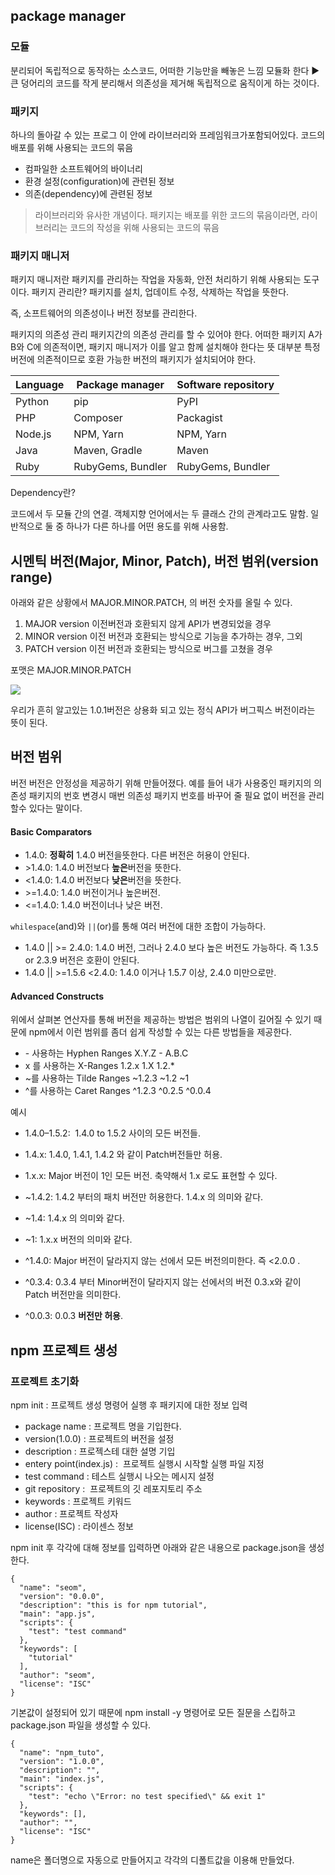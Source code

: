 ## package manager

### 모듈
분리되어 독립적으로 동작하는 소스코드, 어떠한 기능만을 빼놓은 느낌
모듈화 한다 ▶ 큰 덩어리의 코드를 작게 분리해서 의존성을 제거해 독립적으로 움직이게 하는 것이다.

### 패키지
하나의 돌아갈 수 있는 프로그
이 안에 라이브러리와 프레임워크가포함되어있다.
코드의 배포를 위해 사용되는 코드의 묶음 
* 컴파일한 소프트웨어의 바이너리
* 환경 설정(configuration)에 관련된 정보
* 의존(dependency)에 관련된 정보

>라이브러리와 유사한 개념이다. 패키지는 배포를 위한 코드의 묶음이라면,
>라이브러리는 코드의 작성을 위해 사용되는 코드의 묶음

### 패키지 매니저
패키지 매니저란 패키지를 관리하는 작업을 자동화, 안전 처리하기 위해 사용되는 도구이다. 패키지 관리란? 패키지를 설치, 업데이트 수정, 삭제하는 작업을 뜻한다.

즉, 소프트웨어의 의존성이나 버전 정보를 관리한다.

패키지의 의존성 관리
패키지간의 의존성 관리를 할 수 있어야 한다. 어떠한 패키지 A가 B와 C에 의존적이면, 패키지 매니저가 이를 알고 함께 설치해야 한다는 뜻 대부분 특정 버전에 의존적이므로 호환 가능한 버전의 패키지가 설치되어야 한다.

| Language | Package manager | Software repository |
| --- | --- | --- |
| Python | pip | PyPI |
| PHP | Composer | Packagist |
| Node.js | NPM, Yarn | NPM, Yarn |
| Java | Maven, Gradle | Maven |
| Ruby | RubyGems, Bundler | RubyGems, Bundler |
Dependency란?

코드에서 두 모듈 간의 연결.
객체지향 언어에서는 두 클래스 간의 관계라고도 말함.
일반적으로 둘 중 하나가 다른 하나를 어떤 용도를 위해 사용함.

## 시멘틱 버전(Major, Minor, Patch), 버전 범위(version range)

아래와 같은 상황에서 MAJOR.MINOR.PATCH, 의 버전 숫자를 올릴 수 있다.

1.  MAJOR version 이전버전과 호환되지 않게 API가 변경되었을 경우
2.  MINOR version 이전 버전과 호환되는 방식으로 기능을 추가하는 경우, 그외
3.  PATCH version 이전 버전과 호환되는 방식으로 버그를 고쳤을 경우

포맷은 MAJOR.MINOR.PATCH

![](https://media.geeksforgeeks.org/wp-content/uploads/semver.png)

우리가 흔히 알고있는 1.0.1버전은 상용화 되고 있는 정식 API가 버그픽스 버전이라는 뜻이 된다.

## 버전 범위

버전 버전은 안정성을 제공하기 위해 만들어졌다. 예를 들어 내가 사용중인 패키지의 의존성 패키지의 번호 변경시 매번 의존성 패키지 번호를 바꾸어 줄 필요 없이 버전을 관리할수 있다는 말이다.

#### Basic Comparators

-   1.4.0: **정확히** 1.4.0 버전을뜻한다. 다른 버전은 허용이 안된다.
-   \>1.4.0: 1.4.0 버전보다 **높은**버전을 뜻한다.
-   <1.4.0: 1.4.0 버전보다 **낮은**버전을 뜻한다.
-   \>=1.4.0: 1.4.0 버전이거나 높은버전.
-   <=1.4.0: 1.4.0 버전이너나 낮은 버전.

`whilespace`(and)와 `||`(or)를 통해 여러 버전에 대한 조합이 가능하다.

-   1.4.0 || >= 2.4.0: 1.4.0 버전, 그러나 2.4.0 보다 높은 버전도 가능하다. 즉 1.3.5 or 2.3.9 버전은 호환이 안된다.
-   1.4.0 || >=1.5.6 <2.4.0: 1.4.0 이거나 1.5.7 이상, 2.4.0 미만으로만.

#### Advanced Constructs

위에서 살펴본 연산자를 통해 버전을 제공하는 방법은 범위의 나열이 길어질 수 있기 때문에 npm에서 이런 범위를 좀더 쉽게 작성할 수 있는 다른 방법들을 제공한다.

-   \- 사용하는 Hyphen Ranges X.Y.Z - A.B.C
-   x 를 사용하는 X-Ranges 1.2.x 1.X 1.2.\*
-   ~를 사용하는 Tilde Ranges ~1.2.3 ~1.2 ~1
-   ^를 사용하는 Caret Ranges ^1.2.3 ^0.2.5 ^0.0.4

예시

-   1.4.0–1.5.2:  1.4.0 to 1.5.2 사이의 모든 버전들.
-   1.4.x: 1.4.0, 1.4.1, 1.4.2 와 같이 Patch버전들만 허용.
-   1.x.x: Major 버전이 1인 모든 버전. 축약해서 1.x 로도 표현할 수 있다.

-   ~1.4.2: 1.4.2 부터의 패치 버전만 허용한다. 1.4.x 의 의미와 같다.
-   ~1.4: 1.4.x 의 의미와 같다.
-   ~1: 1.x.x 버전의 의미와 같다. 

-   ^1.4.0: Major 버전이 달라지지 않는 선에서 모든 버전의미한다. 즉 <2.0.0 .
-   ^0.3.4: 0.3.4 부터 Minor버전이 달라지지 않는 선에서의 버전 0.3.x와 같이 Patch 버전만을 의미한다.
-   ^0.0.3: 0.0.3 **버전만 허용**.

## npm 프로젝트 생성

### 프로젝트 초기화

npm init : 프로젝트 생성 명령어 실행 후 패키지에 대한 정보 입력

-   package name : 프로젝트 명을 기입한다.
-   version(1.0.0) : 프로젝트의 버전을 설정
-   description : 프로젝스테 대한 설명 기입
-   entery point(index.js) :  프로젝트 실행시 시작할 실행 파일 지정 
-   test command : 테스트 실행시 나오는 메시지 설정
-   git repository :  프로젝트의 깃 레포지토리 주소
-   keywords : 프로젝트 키워드
-   author : 프로젝트 작성자
-   license(ISC) : 라이센스 정보

npm init 후 각각에 대해 정보를 입력하면 아래와 같은 내용으로 package.json을 생성한다.

```
{
  "name": "seom",
  "version": "0.0.0",
  "description": "this is for npm tutorial",
  "main": "app.js",
  "scripts": {
    "test": "test command"
  },
  "keywords": [
    "tutorial"
  ],
  "author": "seom",
  "license": "ISC"
}
```

기본값이 설정되어 있기 때문에 npm install -y 명령어로 모든 질문을 스킵하고 package.json 파일을 생성할 수 있다.

```
{
  "name": "npm_tuto",
  "version": "1.0.0",
  "description": "",
  "main": "index.js",
  "scripts": {
    "test": "echo \"Error: no test specified\" && exit 1"
  },
  "keywords": [],
  "author": "",
  "license": "ISC"
}
```

name은 폴더명으로 자동으로 만들어지고 각각의 디폴트값을 이용해 만들었다.